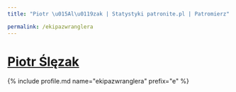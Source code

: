 ```yaml
---
title: "Piotr \u015Al\u0119zak | Statystyki patronite.pl | Patromierz"

permalink: /ekipazwranglera
---
```


# [Piotr Ślęzak](https://patronite.pl/ekipazwranglera)

{% include profile.md name="ekipazwranglera" prefix="e" %}
